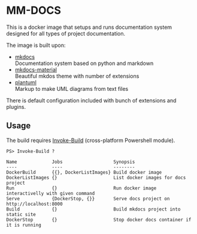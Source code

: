# MM-DOCS

This is a docker image that setups and runs documentation system designed for all types of project documentation.

The image is built upon:

- [mkdocs](https://www.mkdocs.org/)<br>
Documentation system based on python and markdown
- [mkdocs-material](https://squidfunk.github.io/mkdocs-material/)<br>
Beautiful mkdos theme with number of extensions
- [plantuml](http://plantuml.com)<br>
Markup to make UML diagrams from text files

There is default configuration included with bunch of extensions and plugins.

## Usage

The build requires [Invoke-Build](https://github.com/nightroman/Invoke-Build) (cross-platform Powershell module).

```
PS> Invoke-Build ?

Name             Jobs                   Synopsis
----             ----                   --------
DockerBuild      {{}, DockerListImages} Build docker image
DockerListImages {}                     List docker images for docs project
Run              {}                     Run docker image interactivelly with given command
Serve            {DockerStop, {}}       Serve docs project on http://localhost:8000
Build            {}                     Build mkdocs project into static site
DockerStop       {}                     Stop docker docs container if it is running
```

